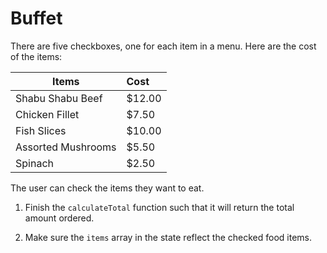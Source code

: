 # Buffet

There are five checkboxes, one for each item in a menu. Here are the cost of the items:

| Items             | Cost   | 
| -------------     |:-----  |
| Shabu Shabu Beef  | $12.00 | 
| Chicken Fillet    | $7.50  |  
| Fish Slices       | $10.00 |
| Assorted Mushrooms| $5.50  |
| Spinach           | $2.50  |

The user can check the items they want to eat. 

1. Finish the `calculateTotal` function such that it will return the total amount ordered.

2. Make sure the `items` array in the state reflect the checked food items.